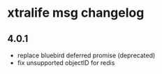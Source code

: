 # xtralife msg changelog

## 4.0.1
- replace bluebird deferred promise (deprecated)
- fix unsupported objectID for redis
